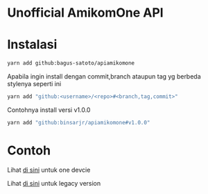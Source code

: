 # Unofficial AmikomOne API

# Instalasi

```bash
yarn add github:bagus-satoto/apiamikomone
```

Apabila ingin install dengan commit,branch ataupun tag yg berbeda stylenya seperti ini

```bash
yarn add "github:<username>/<repo>#<branch,tag,commit>"
```

Contohnya install versi v1.0.0

```bash
yarn add "github:binsarjr/apiamikomone#v1.0.0"
```

# Contoh

Lihat [di sini](./Examples/OneDevice.ts) untuk one devcie

Lihat [di sini](./Examples/Legacy.ts) untuk legacy version
